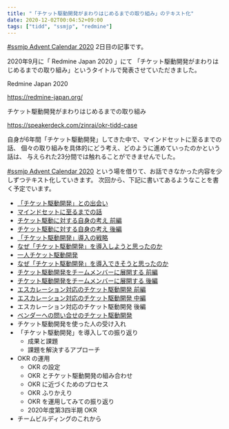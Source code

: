 ```yaml
---
title: "「チケット駆動開発がまわりはじめるまでの取り組み」のテキスト化"
date: 2020-12-02T00:04:52+09:00
tags: ["tidd", "ssmjp", "redmine"]
---
```


[#ssmjp Advent Calendar 2020](https://adventar.org/calendars/5210) 2日目の記事です。

2020年9月に「 Redmine Japan 2020 」にて
「チケット駆動開発がまわりはじめるまでの取り組み」というタイトルで発表させていただきました。

Redmine Japan 2020

https://redmine-japan.org/

チケット駆動開発がまわりはじめるまでの取り組み

https://speakerdeck.com/zinrai/okr-tidd-case

自身が6年間「チケット駆動開発」してきた中で、マインドセットに至るまでの話、
個々の取り組みを具体的にどう考え、どのように進めていったのかという話は、
与えられた23分間では触れることができませんでした。

[#ssmjp Advent Calendar 2020](https://adventar.org/calendars/5210)
という場を借りて、お話できなかった内容を少しずつテキスト化していきます。
次回から、下記に書いてあるようなことを書く予定でいます。

* [「チケット駆動開発」との出会い](../ssmjp-advent-calendar-2020-day3)
* [マインドセットに至るまでの話](../ssmjp-advent-calendar-2020-day4)
* [チケット駆動に対する自身の考え 前編](../ssmjp-advent-calendar-2020-day6)
* [チケット駆動に対する自身の考え 後編](../ssmjp-advent-calendar-2020-day7)
* [「チケット駆動開発」導入の戦略](../ssmjp-advent-calendar-2020-day8)
* [なぜ「チケット駆動開発」を導入しようと思ったのか](../ssmjp-advent-calendar-2020-day9)
* [一人チケット駆動開発](../ssmjp-advent-calendar-2020-day12)
* [なぜ「チケット駆動開発」を導入できそうと思ったのか](../ssmjp-advent-calendar-2020-day13)
* [チケット駆動開発をチームメンバーに展開する 前編](../ssmjp-advent-calendar-2020-day14)
* [チケット駆動開発をチームメンバーに展開する 後編](../ssmjp-advent-calendar-2020-day15)
* [エスカレーション対応のチケット駆動開発 前編](../ssmjp-advent-calendar-2020-day16)
* [エスカレーション対応のチケット駆動開発 中編](../ssmjp-advent-calendar-2020-day17)
* エスカレーション対応のチケット駆動開発 後編
* [ベンダーへの問い合せのチケット駆動開発](../ssmjp-advent-calendar-2020-day19)
* チケット駆動開発を使った人の受け入れ
* 「チケット駆動開発」を導入しての振り返り
	* 成果と課題
	* 課題を解決するアプローチ
* OKR の運用
	* OKR の設定
	* OKR とチケット駆動開発の組み合わせ
	* OKR に近づくためのプロセス
	* OKR ふりかえり
	* OKR を運用してみての振り返り
	* 2020年度第3四半期 OKR
* チームビルディングのこれから
